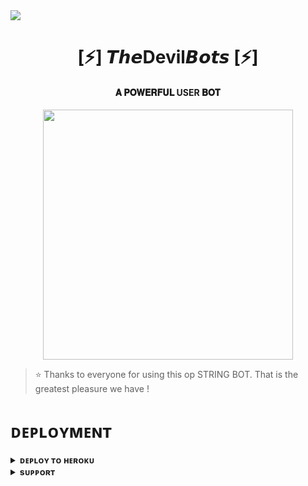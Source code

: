 <img src="https://user-images.githubusercontent.com/73097560/115834477-dbab4500-a447-11eb-908a-139a6edaec5c.gif">
<h1 align="center"><b>[⚡] 𝙏𝙝𝙚Devil𝘽𝙤𝙩𝙨 [⚡]</b></h1>

<h4 align="center"> 𝐀 𝐏𝐎𝐖𝐄𝐑𝐅𝐔𝐋 USER 𝐁𝐎𝐓</h4>

<p align="center"><a href="https://t.me/Devil6694"><img src="https://telegra.ph/file/8bfded5f818dc3c95670e.jpg" width="400"></a></p>


> ⭐️ Thanks to everyone for using this op STRING BOT. That is the greatest pleasure we have !


# ᴅᴇᴘʟᴏʏᴍᴇɴᴛ


<details>
<summary><b>ᴅᴇᴘʟᴏʏ ᴛᴏ ʜᴇʀᴏᴋᴜ</b></summary>
<br>

[![Deploy](https://www.herokucdn.com/deploy/button.svg)](https://dashboard.heroku.com/new?template=https://github.com/Samyak1222/Stringer)

</details>


<details>
<summary><b>sᴜᴘᴘᴏʀᴛ</b></summary>
<br>

<a href="https://t.me/Devil6694"><img src="https://telegra.ph/file/8bfded5f818dc3c95670e.jpg"></a>

</details>
